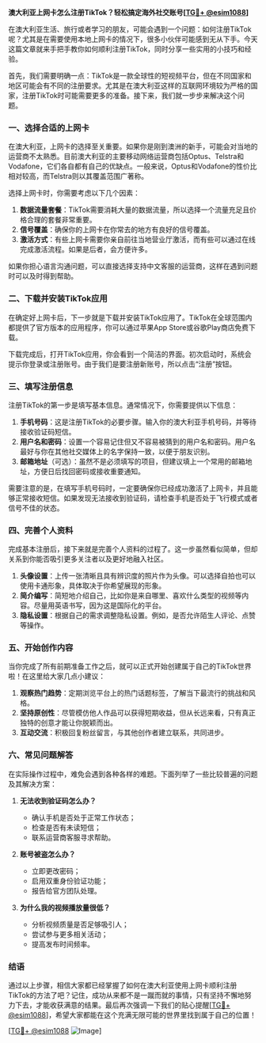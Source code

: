 **澳大利亚上网卡怎么注册TikTok？轻松搞定海外社交账号[[TG💪+ @esim1088](https://t.me/s/esim1088)]**

在澳大利亚生活、旅行或者学习的朋友，可能会遇到一个问题：如何注册TikTok呢？尤其是在需要使用本地上网卡的情况下，很多小伙伴可能感到无从下手。今天这篇文章就来手把手教你如何顺利注册TikTok，同时分享一些实用的小技巧和经验。

首先，我们需要明确一点：TikTok是一款全球性的短视频平台，但在不同国家和地区可能会有不同的注册要求。尤其是在澳大利亚这样的互联网环境较为严格的国家，注册TikTok时可能需要更多的准备。接下来，我们就一步步来解决这个问题。

### 一、选择合适的上网卡

在澳大利亚，上网卡的选择至关重要。如果你是刚到澳洲的新手，可能会对当地的运营商不太熟悉。目前澳大利亚的主要移动网络运营商包括Optus、Telstra和Vodafone，它们各自都有自己的优缺点。一般来说，Optus和Vodafone的性价比相对较高，而Telstra则以其覆盖范围广著称。

选择上网卡时，你需要考虑以下几个因素：

1. **数据流量套餐**：TikTok需要消耗大量的数据流量，所以选择一个流量充足且价格合理的套餐非常重要。
2. **信号覆盖**：确保你的上网卡在你常去的地方有良好的信号覆盖。
3. **激活方式**：有些上网卡需要你亲自前往当地营业厅激活，而有些可以通过在线完成激活流程。如果是后者，会方便许多。

如果你担心语言沟通问题，可以直接选择支持中文客服的运营商，这样在遇到问题时可以及时得到帮助。

### 二、下载并安装TikTok应用

在确定好上网卡后，下一步就是下载并安装TikTok应用了。TikTok在全球范围内都提供了官方版本的应用程序，你可以通过苹果App Store或谷歌Play商店免费下载。

下载完成后，打开TikTok应用，你会看到一个简洁的界面。初次启动时，系统会提示你登录或注册账号。由于我们是要注册新账号，所以点击“注册”按钮。

### 三、填写注册信息

注册TikTok的第一步是填写基本信息。通常情况下，你需要提供以下信息：

1. **手机号码**：这是注册TikTok的必要步骤。输入你的澳大利亚手机号码，并等待接收验证码短信。
2. **用户名和密码**：设置一个容易记住但又不容易被猜到的用户名和密码。用户名最好与你在其他社交媒体上的名字保持一致，以便于朋友识别。
3. **邮箱地址**（可选）：虽然不是必须填写的项目，但建议填上一个常用的邮箱地址，方便日后找回密码或接收重要通知。

需要注意的是，在填写手机号码时，一定要确保你已经成功激活了上网卡，并且能够正常接收短信。如果发现无法接收到验证码，请检查手机是否处于飞行模式或者信号不佳的状态。

### 四、完善个人资料

完成基本注册后，接下来就是完善个人资料的过程了。这一步虽然看似简单，但却关系到你能否吸引更多关注者以及更好地融入社区。

1. **头像设置**：上传一张清晰且具有辨识度的照片作为头像。可以选择自拍也可以使用卡通形象，具体取决于你希望展现的形象。
2. **简介编写**：简短地介绍自己，比如你是来自哪里、喜欢什么类型的视频等内容。尽量用英语书写，因为这是国际化的平台。
3. **隐私设置**：根据自己的需求调整隐私设置。例如，是否允许陌生人评论、点赞等操作。

### 五、开始创作内容

当你完成了所有前期准备工作之后，就可以正式开始创建属于自己的TikTok世界啦！在这里给大家几点小建议：

1. **观察热门趋势**：定期浏览平台上的热门话题标签，了解当下最流行的挑战和风格。
2. **坚持原创性**：尽管模仿他人作品可以获得短期收益，但从长远来看，只有真正独特的创意才能让你脱颖而出。
3. **互动交流**：积极回复粉丝留言，与其他创作者建立联系，共同进步。

### 六、常见问题解答

在实际操作过程中，难免会遇到各种各样的难题。下面列举了一些比较普遍的问题及其解决方案：

1. **无法收到验证码怎么办？**
   - 确认手机是否处于正常工作状态；
   - 检查是否有未读短信；
   - 联系运营商客服寻求帮助。

2. **账号被盗怎么办？**
   - 立即更改密码；
   - 启用双重身份验证功能；
   - 报告给官方团队处理。

3. **为什么我的视频播放量很低？**
   - 分析视频质量是否足够吸引人；
   - 尝试参与更多相关活动；
   - 提高发布时间频率。

### 结语

通过以上步骤，相信大家都已经掌握了如何在澳大利亚使用上网卡顺利注册TikTok的方法了吧？记住，成功从来都不是一蹴而就的事情，只有坚持不懈地努力下去，才能收获满意的结果。最后再次强调一下我们的贴心提醒[[TG💪+ @esim1088](https://t.me/s/esim1088)]，希望大家都能在这个充满无限可能的世界里找到属于自己的位置！

[[TG💪+ @esim1088](https://t.me/s/esim1088) ![Image](https://i.postimg.cc/4NQfJmqS/Snipaste-2025-05-13-00-14-12.png)]